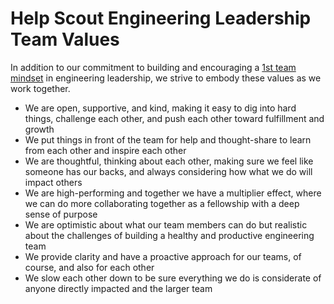 # Help Scout Engineering Leadership Team Values

In addition to our commitment to building and encouraging a [1st team mindset](https://www.attack-gecko.net/2018/06/25/building-a-first-team-mindset/) in engineering leadership, we strive to embody these values as we work together.

- We are open, supportive, and kind, making it easy to dig into hard things, challenge each other, and push each other toward fulfillment and growth
- We put things in front of the team for help and thought-share to learn from each other and inspire each other
- We are thoughtful, thinking about each other, making sure we feel like someone has our backs, and always considering how what we do will impact others
- We are high-performing and together we have a multiplier effect, where we can do more collaborating together as a fellowship with a deep sense of purpose
- We are optimistic about what our team members can do but realistic about the challenges of building a healthy and productive engineering team
- We provide clarity and have a proactive approach for our teams, of course, and also for each other
- We slow each other down to be sure everything we do is considerate of anyone directly impacted and the larger team
